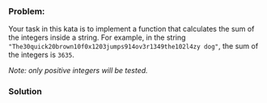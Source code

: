 ### Problem:
<p>Your task in this kata is to implement a function that calculates the sum of the integers inside a string. For example, in the string <code>&quot;The30quick20brown10f0x1203jumps914ov3r1349the102l4zy dog&quot;</code>, the sum of the integers is <code>3635</code>.</p>
<p><em>Note: only positive integers will be tested.</em></p>

### Solution
